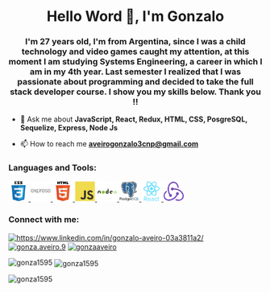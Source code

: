 <h1 align="center">Hello Word 👋, I'm Gonzalo</h1>
<h3 align="center">I'm 27 years old, I'm from Argentina, since I was a child technology and video games caught my attention, at this moment I am studying Systems Engineering, a career in which I am in my 4th year. Last semester I realized that I was passionate about programming and decided to take the full stack developer course. I show you my skills below. Thank you !!</h3>

- 💬 Ask me about **JavaScript, React, Redux, HTML, CSS, PosgreSQL, Sequelize, Express, Node Js**

- 📫 How to reach me **aveirogonzalo3cnp@gmail.com**

<h3 align="left">Languages and Tools:</h3>
<p align="left"> <a href="https://www.w3schools.com/css/" target="_blank" rel="noreferrer"> <img src="https://raw.githubusercontent.com/devicons/devicon/master/icons/css3/css3-original-wordmark.svg" alt="css3" width="40" height="40"/> </a> <a href="https://expressjs.com" target="_blank" rel="noreferrer"> <img src="https://raw.githubusercontent.com/devicons/devicon/master/icons/express/express-original-wordmark.svg" alt="express" width="40" height="40"/> </a> <a href="https://www.w3.org/html/" target="_blank" rel="noreferrer"> <img src="https://raw.githubusercontent.com/devicons/devicon/master/icons/html5/html5-original-wordmark.svg" alt="html5" width="40" height="40"/> </a> <a href="https://developer.mozilla.org/en-US/docs/Web/JavaScript" target="_blank" rel="noreferrer"> <img src="https://raw.githubusercontent.com/devicons/devicon/master/icons/javascript/javascript-original.svg" alt="javascript" width="40" height="40"/> </a> <a href="https://nodejs.org" target="_blank" rel="noreferrer"> <img src="https://raw.githubusercontent.com/devicons/devicon/master/icons/nodejs/nodejs-original-wordmark.svg" alt="nodejs" width="40" height="40"/> </a> <a href="https://www.postgresql.org" target="_blank" rel="noreferrer"> <img src="https://raw.githubusercontent.com/devicons/devicon/master/icons/postgresql/postgresql-original-wordmark.svg" alt="postgresql" width="40" height="40"/> </a> <a href="https://reactjs.org/" target="_blank" rel="noreferrer"> <img src="https://raw.githubusercontent.com/devicons/devicon/master/icons/react/react-original-wordmark.svg" alt="react" width="40" height="40"/> </a> <a href="https://redux.js.org" target="_blank" rel="noreferrer"> <img src="https://raw.githubusercontent.com/devicons/devicon/master/icons/redux/redux-original.svg" alt="redux" width="40" height="40"/> </a> </p>

<h3 align="left">Connect with me:</h3>
<p align="left">
<a href="https://www.linkedin.com/in/gonzalo-aveiro-03a3811a2/" target="blank"><img align="center" src="https://raw.githubusercontent.com/rahuldkjain/github-profile-readme-generator/master/src/images/icons/Social/linked-in-alt.svg" alt="https://www.linkedin.com/in/gonzalo-aveiro-03a3811a2/" height="30" width="40" /></a>
<a href="https://fb.com/gonza.aveiro.9" target="blank"><img align="center" src="https://raw.githubusercontent.com/rahuldkjain/github-profile-readme-generator/master/src/images/icons/Social/facebook.svg" alt="gonza.aveiro.9" height="30" width="40" /></a>
<a href="https://instagram.com/gonzaaveiro" target="blank"><img align="center" src="https://raw.githubusercontent.com/rahuldkjain/github-profile-readme-generator/master/src/images/icons/Social/instagram.svg" alt="gonzaaveiro" height="30" width="40" /></a>
</p>

<p><img align="left" src="https://github-readme-stats.vercel.app/api/top-langs?username=gonza1595&show_icons=true&locale=en&layout=compact" alt="gonza1595" /></p>

<p>&nbsp;<img align="center" src="https://github-readme-stats.vercel.app/api?username=gonza1595&show_icons=true&locale=en" alt="gonza1595" /></p>

<p align="left"> <img src="https://komarev.com/ghpvc/?username=gonza1595&label=Profile%20views&color=0e75b6&style=flat" alt="gonza1595" /> </p>
